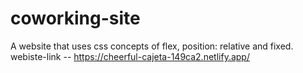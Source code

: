 # coworking-site
A website that uses css concepts of flex, position: relative and fixed.
webiste-link -- https://cheerful-cajeta-149ca2.netlify.app/
